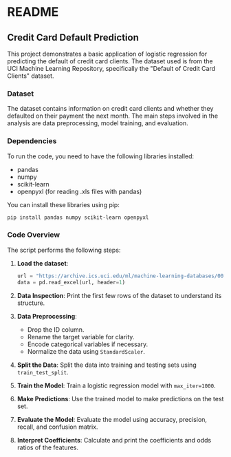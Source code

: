 # README

## Credit Card Default Prediction

This project demonstrates a basic application of logistic regression for predicting the default of credit card clients. The dataset used is from the UCI Machine Learning Repository, specifically the "Default of Credit Card Clients" dataset.

### Dataset

The dataset contains information on credit card clients and whether they defaulted on their payment the next month. The main steps involved in the analysis are data preprocessing, model training, and evaluation.

### Dependencies

To run the code, you need to have the following libraries installed:

- pandas
- numpy
- scikit-learn
- openpyxl (for reading .xls files with pandas)

You can install these libraries using pip:

```sh
pip install pandas numpy scikit-learn openpyxl
```

### Code Overview

The script performs the following steps:

1. **Load the dataset**:
    ```python
    url = "https://archive.ics.uci.edu/ml/machine-learning-databases/00350/default%20of%20credit%20card%20clients.xls"
    data = pd.read_excel(url, header=1)
    ```

2. **Data Inspection**:
    Print the first few rows of the dataset to understand its structure.

3. **Data Preprocessing**:
    - Drop the ID column.
    - Rename the target variable for clarity.
    - Encode categorical variables if necessary.
    - Normalize the data using `StandardScaler`.

4. **Split the Data**:
    Split the data into training and testing sets using `train_test_split`.

5. **Train the Model**:
    Train a logistic regression model with `max_iter=1000`.

6. **Make Predictions**:
    Use the trained model to make predictions on the test set.

7. **Evaluate the Model**:
    Evaluate the model using accuracy, precision, recall, and confusion matrix.

8. **Interpret Coefficients**:
    Calculate and print the coefficients and odds ratios of the features.

